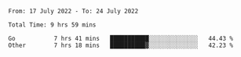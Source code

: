 <!--START_SECTION:waka-->

```text
From: 17 July 2022 - To: 24 July 2022

Total Time: 9 hrs 59 mins

Go           7 hrs 41 mins   ███████████░░░░░░░░░░░░░░   44.43 %
Other        7 hrs 18 mins   ██████████▓░░░░░░░░░░░░░░   42.23 %
```

<!--END_SECTION:waka-->